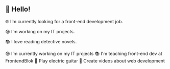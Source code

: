 ## 👋 Hello!

🌐 I’m currently looking for a front-end development job.

😎 I’m working on my IT projects.

📚 I love reading detective novels.

😎 I’m currently working on my IT projects
📚 I'm teaching front-end dev at FrontendBlok
🎸 Play electric guitar
🎥 Create videos about web development
